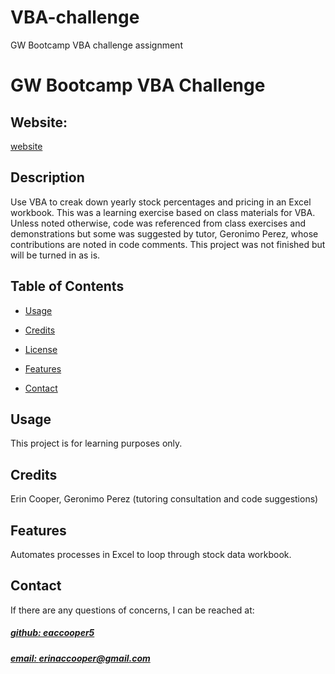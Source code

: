 # VBA-challenge
GW Bootcamp VBA challenge assignment
# GW Bootcamp VBA Challenge 


## Website: 
[website](erinaccooper@gmail.com)

## Description
Use VBA to creak down yearly stock percentages and pricing in an Excel workbook. This was a learning exercise based on class materials for VBA. Unless noted otherwise, code was referenced from class exercises and demonstrations but some was suggested by tutor, Geronimo Perez, whose contributions are noted in code comments. This project was not finished but will be turned in as is.



## Table of Contents


- [Usage](#usage)
- [Credits](#credits)
- [License](#license)
- [Features](#features)

- [Contact](#contact)



## Usage
This project is for learning purposes only. 

## Credits
Erin Cooper, Geronimo Perez (tutoring consultation and code suggestions)



## Features
Automates processes in Excel to loop through stock data workbook.



## Contact
If there are any questions of concerns, I can be reached at:
##### [github: eaccooper5](https://github.com/eaccooper5)
##### [email: erinaccooper@gmail.com](mailto:erinaccooper@gmail.com)

